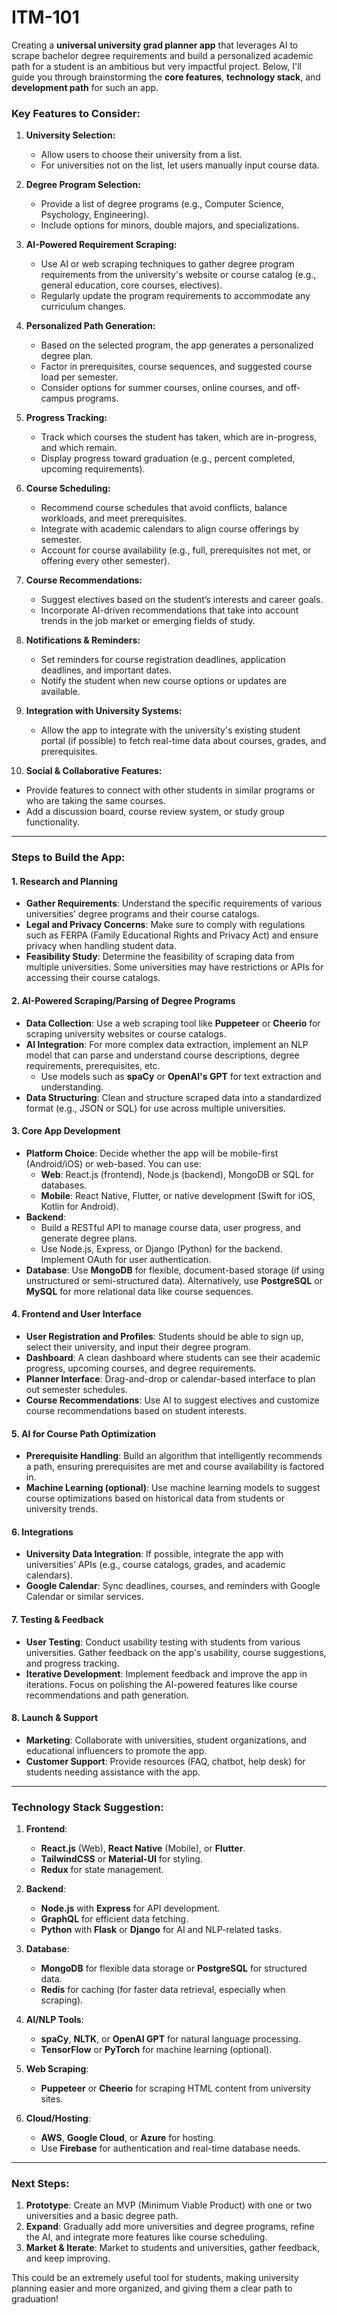 # ITM-101
Creating a **universal university grad planner app** that leverages AI to scrape bachelor degree requirements and build a personalized academic path for a student is an ambitious but very impactful project. Below, I'll guide you through brainstorming the **core features**, **technology stack**, and **development path** for such an app.

### Key Features to Consider:

1. **University Selection:**
   - Allow users to choose their university from a list.
   - For universities not on the list, let users manually input course data.

2. **Degree Program Selection:**
   - Provide a list of degree programs (e.g., Computer Science, Psychology, Engineering).
   - Include options for minors, double majors, and specializations.

3. **AI-Powered Requirement Scraping:**
   - Use AI or web scraping techniques to gather degree program requirements from the university's website or course catalog (e.g., general education, core courses, electives).
   - Regularly update the program requirements to accommodate any curriculum changes.

4. **Personalized Path Generation:**
   - Based on the selected program, the app generates a personalized degree plan.
   - Factor in prerequisites, course sequences, and suggested course load per semester.
   - Consider options for summer courses, online courses, and off-campus programs.
   
5. **Progress Tracking:**
   - Track which courses the student has taken, which are in-progress, and which remain.
   - Display progress toward graduation (e.g., percent completed, upcoming requirements).

6. **Course Scheduling:**
   - Recommend course schedules that avoid conflicts, balance workloads, and meet prerequisites.
   - Integrate with academic calendars to align course offerings by semester.
   - Account for course availability (e.g., full, prerequisites not met, or offering every other semester).

7. **Course Recommendations:**
   - Suggest electives based on the student’s interests and career goals.
   - Incorporate AI-driven recommendations that take into account trends in the job market or emerging fields of study.

8. **Notifications & Reminders:**
   - Set reminders for course registration deadlines, application deadlines, and important dates.
   - Notify the student when new course options or updates are available.

9. **Integration with University Systems:**
   - Allow the app to integrate with the university's existing student portal (if possible) to fetch real-time data about courses, grades, and prerequisites.
   
10. **Social & Collaborative Features:**
   - Provide features to connect with other students in similar programs or who are taking the same courses.
   - Add a discussion board, course review system, or study group functionality.

---

### Steps to Build the App:

#### 1. **Research and Planning**
   - **Gather Requirements**: Understand the specific requirements of various universities’ degree programs and their course catalogs.
   - **Legal and Privacy Concerns**: Make sure to comply with regulations such as FERPA (Family Educational Rights and Privacy Act) and ensure privacy when handling student data.
   - **Feasibility Study**: Determine the feasibility of scraping data from multiple universities. Some universities may have restrictions or APIs for accessing their course catalogs.

#### 2. **AI-Powered Scraping/Parsing of Degree Programs**
   - **Data Collection**: Use a web scraping tool like **Puppeteer** or **Cheerio** for scraping university websites or course catalogs.
   - **AI Integration**: For more complex data extraction, implement an NLP model that can parse and understand course descriptions, degree requirements, prerequisites, etc.
     - Use models such as **spaCy** or **OpenAI's GPT** for text extraction and understanding.
   - **Data Structuring**: Clean and structure scraped data into a standardized format (e.g., JSON or SQL) for use across multiple universities.

#### 3. **Core App Development**
   - **Platform Choice**: Decide whether the app will be mobile-first (Android/iOS) or web-based. You can use:
     - **Web**: React.js (frontend), Node.js (backend), MongoDB or SQL for databases.
     - **Mobile**: React Native, Flutter, or native development (Swift for iOS, Kotlin for Android).
   - **Backend**:
     - Build a RESTful API to manage course data, user progress, and generate degree plans.
     - Use Node.js, Express, or Django (Python) for the backend. Implement OAuth for user authentication.
   - **Database**: Use **MongoDB** for flexible, document-based storage (if using unstructured or semi-structured data). Alternatively, use **PostgreSQL** or **MySQL** for more relational data like course sequences.

#### 4. **Frontend and User Interface**
   - **User Registration and Profiles**: Students should be able to sign up, select their university, and input their degree program.
   - **Dashboard**: A clean dashboard where students can see their academic progress, upcoming courses, and degree requirements.
   - **Planner Interface**: Drag-and-drop or calendar-based interface to plan out semester schedules.
   - **Course Recommendations**: Use AI to suggest electives and customize course recommendations based on student interests.

#### 5. **AI for Course Path Optimization**
   - **Prerequisite Handling**: Build an algorithm that intelligently recommends a path, ensuring prerequisites are met and course availability is factored in.
   - **Machine Learning (optional)**: Use machine learning models to suggest course optimizations based on historical data from students or university trends.
   
#### 6. **Integrations**
   - **University Data Integration**: If possible, integrate the app with universities’ APIs (e.g., course catalogs, grades, and academic calendars).
   - **Google Calendar**: Sync deadlines, courses, and reminders with Google Calendar or similar services.

#### 7. **Testing & Feedback**
   - **User Testing**: Conduct usability testing with students from various universities. Gather feedback on the app's usability, course suggestions, and progress tracking.
   - **Iterative Development**: Implement feedback and improve the app in iterations. Focus on polishing the AI-powered features like course recommendations and path generation.

#### 8. **Launch & Support**
   - **Marketing**: Collaborate with universities, student organizations, and educational influencers to promote the app.
   - **Customer Support**: Provide resources (FAQ, chatbot, help desk) for students needing assistance with the app.

---

### Technology Stack Suggestion:

1. **Frontend**: 
   - **React.js** (Web), **React Native** (Mobile), or **Flutter**.
   - **TailwindCSS** or **Material-UI** for styling.
   - **Redux** for state management.

2. **Backend**:
   - **Node.js** with **Express** for API development.
   - **GraphQL** for efficient data fetching.
   - **Python** with **Flask** or **Django** for AI and NLP-related tasks.

3. **Database**:
   - **MongoDB** for flexible data storage or **PostgreSQL** for structured data.
   - **Redis** for caching (for faster data retrieval, especially when scraping).

4. **AI/NLP Tools**:
   - **spaCy**, **NLTK**, or **OpenAI GPT** for natural language processing.
   - **TensorFlow** or **PyTorch** for machine learning (optional).

5. **Web Scraping**:
   - **Puppeteer** or **Cheerio** for scraping HTML content from university sites.

6. **Cloud/Hosting**:
   - **AWS**, **Google Cloud**, or **Azure** for hosting.
   - Use **Firebase** for authentication and real-time database needs.

---

### Next Steps:
1. **Prototype**: Create an MVP (Minimum Viable Product) with one or two universities and a basic degree path.
2. **Expand**: Gradually add more universities and degree programs, refine the AI, and integrate more features like course scheduling.
3. **Market & Iterate**: Market to students and universities, gather feedback, and keep improving.

This could be an extremely useful tool for students, making university planning easier and more organized, and giving them a clear path to graduation!
